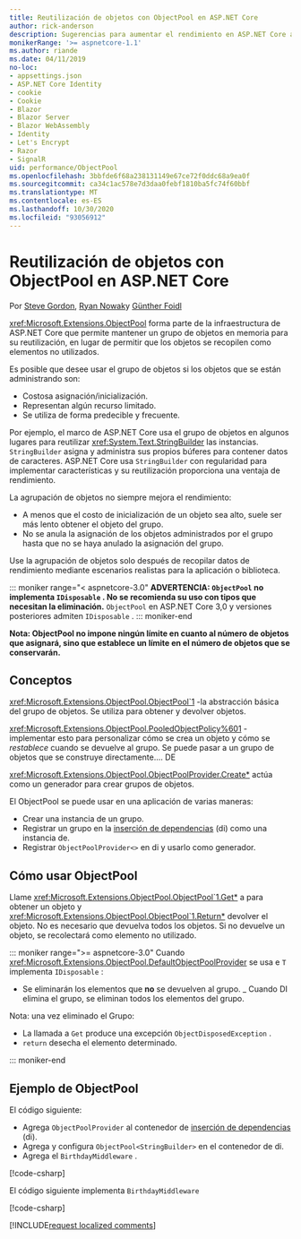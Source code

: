```yaml
---
title: Reutilización de objetos con ObjectPool en ASP.NET Core
author: rick-anderson
description: Sugerencias para aumentar el rendimiento en ASP.NET Core aplicaciones mediante ObjectPool.
monikerRange: '>= aspnetcore-1.1'
ms.author: riande
ms.date: 04/11/2019
no-loc:
- appsettings.json
- ASP.NET Core Identity
- cookie
- Cookie
- Blazor
- Blazor Server
- Blazor WebAssembly
- Identity
- Let's Encrypt
- Razor
- SignalR
uid: performance/ObjectPool
ms.openlocfilehash: 3bbfde6f68a238131149e67ce72f0ddc68a9ea0f
ms.sourcegitcommit: ca34c1ac578e7d3daa0febf1810ba5fc74f60bbf
ms.translationtype: MT
ms.contentlocale: es-ES
ms.lasthandoff: 10/30/2020
ms.locfileid: "93056912"
---
```

# <a name="object-reuse-with-objectpool-in-aspnet-core"></a>Reutilización de objetos con ObjectPool en ASP.NET Core

Por [Steve Gordon](https://twitter.com/stevejgordon), [Ryan Nowak](https://github.com/rynowak)y [Günther Foidl](https://github.com/gfoidl)

<xref:Microsoft.Extensions.ObjectPool> forma parte de la infraestructura de ASP.NET Core que permite mantener un grupo de objetos en memoria para su reutilización, en lugar de permitir que los objetos se recopilen como elementos no utilizados.

Es posible que desee usar el grupo de objetos si los objetos que se están administrando son:

- Costosa asignación/inicialización.
- Representan algún recurso limitado.
- Se utiliza de forma predecible y frecuente.

Por ejemplo, el marco de ASP.NET Core usa el grupo de objetos en algunos lugares para reutilizar <xref:System.Text.StringBuilder> las instancias. `StringBuilder` asigna y administra sus propios búferes para contener datos de caracteres. ASP.NET Core usa `StringBuilder` con regularidad para implementar características y su reutilización proporciona una ventaja de rendimiento.

La agrupación de objetos no siempre mejora el rendimiento:

- A menos que el costo de inicialización de un objeto sea alto, suele ser más lento obtener el objeto del grupo.
- No se anula la asignación de los objetos administrados por el grupo hasta que no se haya anulado la asignación del grupo.

Use la agrupación de objetos solo después de recopilar datos de rendimiento mediante escenarios realistas para la aplicación o biblioteca.

::: moniker range="< aspnetcore-3.0"
**ADVERTENCIA: `ObjectPool` no implementa `IDisposable` . No se recomienda su uso con tipos que necesitan la eliminación.** `ObjectPool` en ASP.NET Core 3,0 y versiones posteriores admiten `IDisposable` .
::: moniker-end

**Nota: ObjectPool no impone ningún límite en cuanto al número de objetos que asignará, sino que establece un límite en el número de objetos que se conservarán.**

## <a name="concepts"></a>Conceptos

<xref:Microsoft.Extensions.ObjectPool.ObjectPool`1> -la abstracción básica del grupo de objetos. Se utiliza para obtener y devolver objetos.

<xref:Microsoft.Extensions.ObjectPool.PooledObjectPolicy%601> -implementar esto para personalizar cómo se crea un objeto y cómo se *restablece* cuando se devuelve al grupo. Se puede pasar a un grupo de objetos que se construye directamente.... DE

<xref:Microsoft.Extensions.ObjectPool.ObjectPoolProvider.Create*> actúa como un generador para crear grupos de objetos.
<!-- REview, there is no ObjectPoolProvider<T> -->

El ObjectPool se puede usar en una aplicación de varias maneras:

* Crear una instancia de un grupo.
* Registrar un grupo en la [inserción de dependencias](xref:fundamentals/dependency-injection) (di) como una instancia de.
* Registrar `ObjectPoolProvider<>` en di y usarlo como generador.

## <a name="how-to-use-objectpool"></a>Cómo usar ObjectPool

Llame <xref:Microsoft.Extensions.ObjectPool.ObjectPool`1.Get*> a para obtener un objeto y <xref:Microsoft.Extensions.ObjectPool.ObjectPool`1.Return*> devolver el objeto.  No es necesario que devuelva todos los objetos. Si no devuelve un objeto, se recolectará como elemento no utilizado.

::: moniker range=">= aspnetcore-3.0"
Cuando <xref:Microsoft.Extensions.ObjectPool.DefaultObjectPoolProvider> se usa e `T` implementa `IDisposable` :

* Se eliminarán los elementos que **no** se devuelven al grupo.
_ Cuando DI elimina el grupo, se eliminan todos los elementos del grupo.

Nota: una vez eliminado el Grupo:

* La llamada a `Get` produce una excepción `ObjectDisposedException` .
* `return` desecha el elemento determinado.

::: moniker-end

## <a name="objectpool-sample"></a>Ejemplo de ObjectPool

El código siguiente:

* Agrega `ObjectPoolProvider` al contenedor de [inserción de dependencias](xref:fundamentals/dependency-injection) (di).
* Agrega y configura `ObjectPool<StringBuilder>` en el contenedor de di.
* Agrega el `BirthdayMiddleware` .

[!code-csharp[](ObjectPool/ObjectPoolSample/Startup.cs?name=snippet)]

El código siguiente implementa `BirthdayMiddleware`

[!code-csharp[](ObjectPool/ObjectPoolSample/BirthdayMiddleware.cs?name=snippet)]

[!INCLUDE[request localized comments](~/includes/code-comments-loc.md)]
